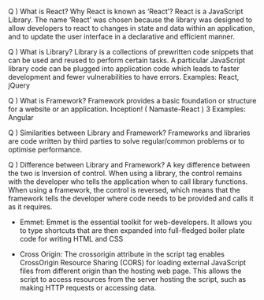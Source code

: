 Q ) What is React? Why React is known as ‘React’?
React is a JavaScript Library. The name ‘React’ was chosen
because the library was designed to allow developers to react
to changes in state and data within an application, and to
update the user interface in a declarative and efficient
manner.


Q ) What is Library?
Library is a collections of prewritten code snippets that can
be used and reused to perform certain tasks. A particular
JavaScript library code can be plugged into application code
which leads to faster development and fewer vulnerabilities to
have errors.
Examples: React, jQuery


Q ) What is Framework?
Framework provides a basic foundation or structure for a
website or an application.
Inception! ( Namaste-React ) 3
Examples: Angular

Q ) Similarities between Library and Framework?
Frameworks and libraries are code written by third parties to
solve regular/common problems or to optimise performance.


Q ) Difference between Library and Framework?
A key difference between the two is Inversion of control. When
using a library, the control remains with the developer who
tells the application when to call library functions. When
using a framework, the control is reversed, which means that
the framework tells the developer where code needs to be
provided and calls it as it requires.

* Emmet:
Emmet is the essential toolkit for web-developers. It allows you
to type shortcuts that are then expanded into full-fledged boiler plate code for writing HTML and CSS

* Cross Origin:
 The crossorigin attribute in the script tag enables CrossOrigin Resource Sharing (CORS) for loading external JavaScript
files from different origin than the hosting web page. This
allows the script to access resources from the server hosting
the script, such as making HTTP requests or accessing data.


